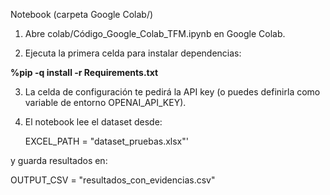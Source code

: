 Notebook (carpeta Google Colab/)

1) Abre colab/Código_Google_Colab_TFM.ipynb en Google Colab.

2) Ejecuta la primera celda para instalar dependencias:

  **%pip -q install -r Requirements.txt**

3) La celda de configuración te pedirá la API key (o puedes definirla como variable de entorno OPENAI_API_KEY).

4) El notebook lee el dataset desde:

   EXCEL_PATH = "dataset_pruebas.xlsx"'

  y guarda resultados en:

   OUTPUT_CSV = "resultados_con_evidencias.csv"
